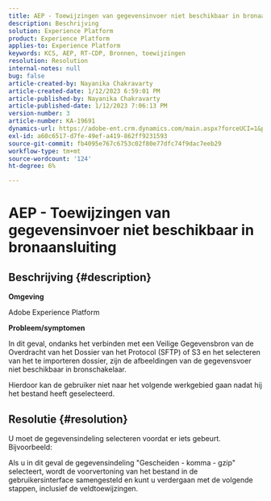 ```yaml
---
title: AEP - Toewijzingen van gegevensinvoer niet beschikbaar in bronaansluiting
description: Beschrijving
solution: Experience Platform
product: Experience Platform
applies-to: Experience Platform
keywords: KCS, AEP, RT-CDP, Bronnen, toewijzingen
resolution: Resolution
internal-notes: null
bug: false
article-created-by: Nayanika Chakravarty
article-created-date: 1/12/2023 6:59:01 PM
article-published-by: Nayanika Chakravarty
article-published-date: 1/12/2023 7:06:13 PM
version-number: 3
article-number: KA-19691
dynamics-url: https://adobe-ent.crm.dynamics.com/main.aspx?forceUCI=1&pagetype=entityrecord&etn=knowledgearticle&id=7fed6a29-ab92-ed11-aad1-6045bd006c82
exl-id: a60c6517-d7fe-49ef-a419-862ff9231593
source-git-commit: fb4095e767c6753c02f80e77dfc74f9dac7eeb29
workflow-type: tm+mt
source-wordcount: '124'
ht-degree: 6%

---
```


# AEP - Toewijzingen van gegevensinvoer niet beschikbaar in bronaansluiting

## Beschrijving {#description}


<b>Omgeving</b>

Adobe Experience Platform

<b>Probleem/symptomen</b>

In dit geval, ondanks het verbinden met een Veilige Gegevensbron van de Overdracht van het Dossier van het Protocol (SFTP) of S3 en het selecteren van het te importeren dossier, zijn de afbeeldingen van de gegevensvoer niet beschikbaar in bronschakelaar.

Hierdoor kan de gebruiker niet naar het volgende werkgebied gaan nadat hij het bestand heeft geselecteerd.




## Resolutie {#resolution}


U moet de gegevensindeling selecteren voordat er iets gebeurt. Bijvoorbeeld:

Als u in dit geval de gegevensindeling &quot;Gescheiden - komma - gzip&quot; selecteert, wordt de voorvertoning van het bestand in de gebruikersinterface samengesteld en kunt u verdergaan met de volgende stappen, inclusief de veldtoewijzingen.
